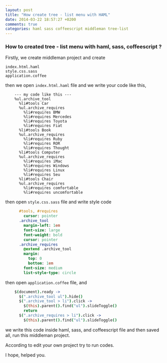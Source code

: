 ```yaml
---
layout: post
title: "How create tree - list menu with HAML"
date: 2014-03-22 18:57:27 +0200
comments: true
categories: haml sass coffeescript middleman tree-list
---
```


### How to created tree - list menu with haml, sass, coffeescript ?

Firstly, we create middleman project and create

    index.html.haml
    style.css.sass
    application.coffee

then we open `index.html.haml` file and we write your code like this,

``` haml
    --- my code like this ---
    %ul.archive_tool
      %li#tools Car
      %ul.archive_requires
        %li#requires BMW
        %li#requires Mercedes
        %li#requires Toyota
        %li#requires Fiat
      %li#tools Book
      %ul.archive_requires
        %li#requires Ruby
        %li#requires ROR
        %li#requires Thought
      %li#tools Computer
      %ul.archive_requires
        %li#requires iMac
        %li#requires Windows
        %li#requires Linux
        %li#requires Seu
      %li#tools Chair
      %ul.archive_requires
        %li#requires comfortable
        %li#requires uncomfortable
```
then open `style.css.sass` file and write style code

``` sass
      #tools, #requires
        cursor: pointer
      .archive_tool
        margin-left: 1em
        font-size: large
        font-weight: bold
        cursor: pointer
      .archive_requires
        @extend .archive_tool
        margin:
          top: 0
          bottom: 1em
        font-size: medium
        list-style-type: circle
```

then open `application.coffee` file, and

``` coffeescript
    $(document).ready ->
      $(".archive_tool ul").hide()
      $(".archive_tool > li").click ->
        $(this).parent().find("ul").slideToggle()
        return
      $(".archive_requires > li").click ->
        $(this).parent().find("ul").slideToggle()
```
we write this code inside haml, sass, and coffeescript file and then saved all, run this middleman project.


According to edit your own project try to run codes.

I hope, helped you.
